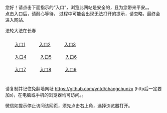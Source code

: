 您好！请点击下面指示的“入口”，浏览此网站是安全的，且为您带来平安。。 <br/>
点击入口后，请耐心等待， 过程中可能会出现无法打开的提示，请忽略，最终会进入网站. </br>

法轮大法在长春<br/>
<div style="padding:10px"><a style="margin:20px" target="_blank" href="https://d17k1089glejdm.cloudfront.net/2Qpsp?eeswzje" id="ccLink1" rel="nofollow">入口1</a> <a target="_blank" style="margin:20px" href="https://d1u4pgy524p2x9.cloudfront.net/2Qpsp?efdeqqp" id="ccLink2" rel="nofollow">入口2</a> <a style="margin:20px" target="_blank" href="https://d6fefxm3l19l1.cloudfront.net/2Qpsp?wcred" id="ccLink3" rel="nofollow">入口3</a></div>

<div style="padding:10px" ><a style="margin:20px" target="_blank" href="https://d17k1089glejdm.cloudfront.net/2Qpsp?eeswzje" id="ccLink4" rel="nofollow">入口4</a> <a style="margin:20px" href="https://d1u4pgy524p2x9.cloudfront.net/2Qpsp?efdeqqp" target="_blank" id="ccLink5" rel="nofollow">入口5</a> <a style="margin:20px" href="https://d6fefxm3l19l1.cloudfront.net/2Qpsp?wcred" target="_blank" id="ccLink6" rel="nofollow">入口6</a></div>

<div style="padding:10px"><a style="margin:20px" target="_blank" href="https://d17k1089glejdm.cloudfront.net/2Qpsp?eeswzje" id="ccLink7" rel="nofollow">入口7</a> <a style="margin:20px" href="https://d1u4pgy524p2x9.cloudfront.net/2Qpsp?efdeqqp" target="_blank" id="ccLink8" rel="nofollow">入口8</a> <a style="margin:20px" target="_blank" href="https://d6fefxm3l19l1.cloudfront.net/2Qpsp?wcred" id="ccLink9" rel="nofollow">入口9</a></div>

<br/>



请复制并记住免翻墙网址 https://github.com/yntd/changchunzx (http后一定要加s)，在电脑或手机的浏览器均可访问。。<br/>

微信如提示停止访问该网页，须先点击右上角，选择浏览器打开。
